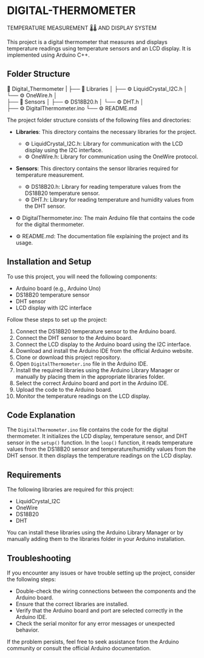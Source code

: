 # DIGITAL-THERMOMETER
TEMPERATURE MEASUREMENT 🌡🌡 AND DISPLAY SYSTEM

This project is a digital thermometer that measures and displays temperature readings using temperature sensors and an LCD display. It is implemented using Arduino C++.

## Folder Structure

📂 Digital_Thermometer
   |
   ├── 📂 Libraries
   │     ├── ⚙️ LiquidCrystal_I2C.h
   │     └── ⚙️ OneWire.h
   │   
   ├── 📂 Sensors
   │     ├── ⚙️ DS18B20.h
   │     └── ⚙️ DHT.h
   │   
   ├── ⚙️ DigitalThermometer.ino
   └── ⚙️ README.md

The project folder structure consists of the following files and directories:

- **Libraries**: This directory contains the necessary libraries for the project.
  - ⚙️ LiquidCrystal_I2C.h: Library for communication with the LCD display using the I2C interface.
  - ⚙️ OneWire.h: Library for communication using the OneWire protocol.
  
- **Sensors**: This directory contains the sensor libraries required for temperature measurement.
  - ⚙️ DS18B20.h: Library for reading temperature values from the DS18B20 temperature sensor.
  - ⚙️ DHT.h: Library for reading temperature and humidity values from the DHT sensor.
  
- ⚙️ DigitalThermometer.ino: The main Arduino file that contains the code for the digital thermometer.

- ⚙️ README.md: The documentation file explaining the project and its usage.

## Installation and Setup

To use this project, you will need the following components:

- Arduino board (e.g., Arduino Uno)
- DS18B20 temperature sensor
- DHT sensor
- LCD display with I2C interface

Follow these steps to set up the project:

1. Connect the DS18B20 temperature sensor to the Arduino board.
2. Connect the DHT sensor to the Arduino board.
3. Connect the LCD display to the Arduino board using the I2C interface.
4. Download and install the Arduino IDE from the official Arduino website.
5. Clone or download this project repository.
6. Open `DigitalThermometer.ino` file in the Arduino IDE.
7. Install the required libraries using the Arduino Library Manager or manually by placing them in the appropriate libraries folder.
8. Select the correct Arduino board and port in the Arduino IDE.
9. Upload the code to the Arduino board.
10. Monitor the temperature readings on the LCD display.

## Code Explanation

The `DigitalThermometer.ino` file contains the code for the digital thermometer. It initializes the LCD display, temperature sensor, and DHT sensor in the `setup()` function. In the `loop()` function, it reads temperature values from the DS18B20 sensor and temperature/humidity values from the DHT sensor. It then displays the temperature readings on the LCD display.

## Requirements

The following libraries are required for this project:

- LiquidCrystal_I2C
- OneWire
- DS18B20
- DHT

You can install these libraries using the Arduino Library Manager or by manually adding them to the libraries folder in your Arduino installation.

## Troubleshooting

If you encounter any issues or have trouble setting up the project, consider the following steps:

- Double-check the wiring connections between the components and the Arduino board.
- Ensure that the correct libraries are installed.
- Verify that the Arduino board and port are selected correctly in the Arduino IDE.
- Check the serial monitor for any error messages or unexpected behavior.

If the problem persists, feel free to seek assistance from the Arduino community or consult the official Arduino documentation.

##
